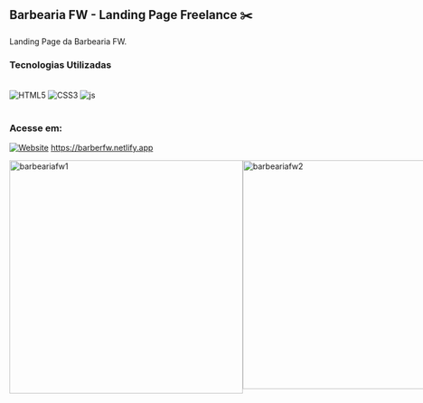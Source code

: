 ## Barbearia FW - Landing Page Freelance ✂️

Landing Page da Barbearia FW.

### Tecnologias Utilizadas

<div style="display: inline_block"><br/>
    <img align="center" alt="HTML5"src="https://img.shields.io/badge/HTML5-E34F26?style=for-the-badge&logo=html5&logoColor=white"/>
    <img align="center" alt="CSS3"src="https://img.shields.io/badge/CSS3-1572B6?style=for-the-badge&logo=css3&logoColor=white"/>
    <img align="center" alt="js"src="https://img.shields.io/badge/JavaScript-F7DF1E?style=for-the-badge&logo=javascript&logoColor=black"/>
</div><br/>

### Acesse em:

[![Website](https://img.shields.io/badge/website-000000?style=for-the-badge&logo=About.me&logoColor=white)](https://barberfw.netlify.app/) https://barberfw.netlify.app

<div style="display: flex"><br/>
<img align="center"  alt="barbeariafw1"src="https://github.com/muriloalvesx/LexWeb/assets/153781890/404598c4-5edd-4947-9a40-647f5775471b" width="413px"/>
<img align="center" alt="barbeariafw2"src="https://github.com/muriloalvesx/LexWeb/assets/153781890/d1010070-48b3-42ad-9450-2bebed0e5269" width="405px"/>
</div><br/>
